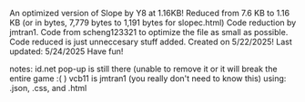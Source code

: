 An optimized version of Slope by Y8 at 1.16KB! 
Reduced from 7.6 KB to 1.16 KB (or in bytes, 7,779 bytes to 1,191 bytes for slopec.html) 
Code reduction by jmtran1. Code from scheng123321 to optimize the file as small as possible. 
Code reduced is just unneccesary stuff added.
Created on 5/22/2025! 
Last updated: 5/24/2025
Have fun!


notes: 
id.net pop-up is still there (unable to remove it or it will break the entire game :( )
vcb11 is jmtran1 (you really don't need to know this)
using: .json, .css, and .html
